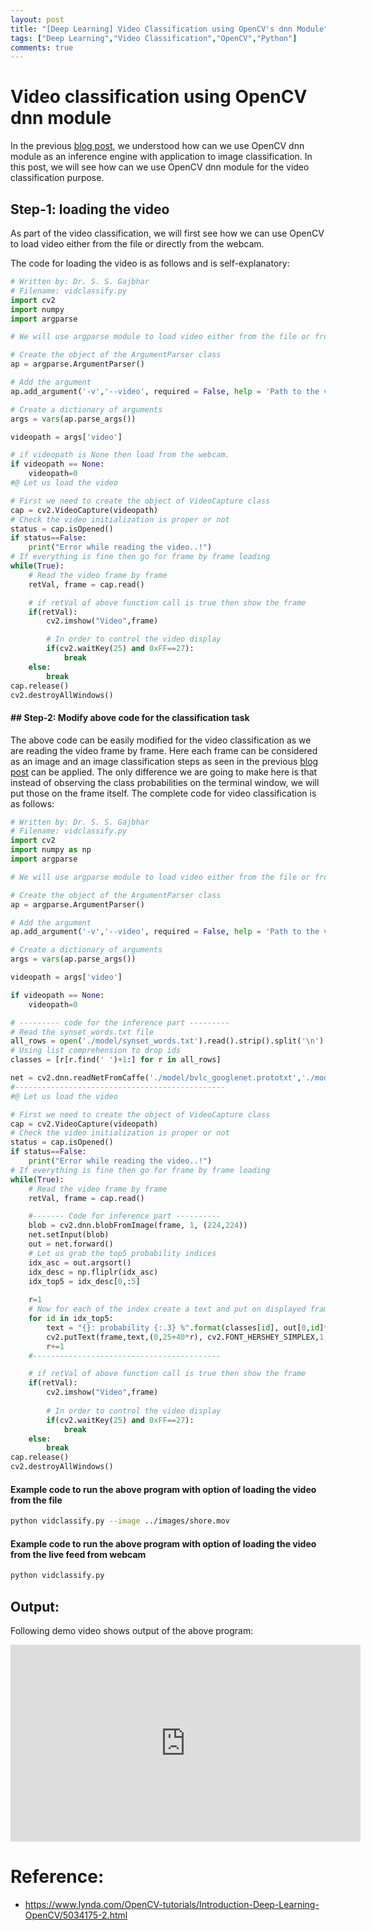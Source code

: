 ```yaml
---
layout: post
title: "[Deep Learning] Video Classification using OpenCV's dnn Module"
tags: ["Deep Learning","Video Classification","OpenCV","Python"]
comments: true
---
```

# Video classification using OpenCV dnn module

In the previous [blog post](https://shrishailsgajbhar.github.io/post/Deep-Learning-Image-Classification-Opencv-DNN), we understood how can we use OpenCV dnn module as an inference engine with application to image classification. In this post, we will see how can we use OpenCV dnn module for the video classification purpose. 

## Step-1: loading the video

As part of the video classification, we will first see how we can use OpenCV to load video either from the file or directly from the webcam.

The code for loading the video is as follows and is self-explanatory:

```python
# Written by: Dr. S. S. Gajbhar
# Filename: vidclassify.py
import cv2
import numpy
import argparse

# We will use argparse module to load video either from the file or from the webcam

# Create the object of the ArgumentParser class 
ap = argparse.ArgumentParser()

# Add the argument
ap.add_argument('-v','--video', required = False, help = 'Path to the video file/feed')

# Create a dictionary of arguments
args = vars(ap.parse_args())

videopath = args['video']

# if videopath is None then load from the webcam.
if videopath == None:
    videopath=0
#@ Let us load the video 

# First we need to create the object of VideoCapture class
cap = cv2.VideoCapture(videopath)
# Check the video initialization is proper or not
status = cap.isOpened()
if status==False:
    print("Error while reading the video..!")
# If everything is fine then go for frame by frame loading
while(True):
    # Read the video frame by frame
    retVal, frame = cap.read()

    # if retVal of above function call is true then show the frame
    if(retVal):
        cv2.imshow("Video",frame)

        # In order to control the video display
        if(cv2.waitKey(25) and 0xFF==27):
            break
    else:
        break
cap.release()
cv2.destroyAllWindows()
```

#### ## Step-2: Modify above code for the classification task

The above code can be easily modified for the video classification as we are reading the video frame by frame. Here each frame can be considered as an image and an image classification steps as seen in the previous [blog post](https://shrishailsgajbhar.github.io/post/Deep-Learning-Image-Classification-Opencv) can be applied. The only difference we are going to make here is that instead of observing the class probabilities on the terminal window, we will put those on the frame itself. The complete code for video classification is as follows:

```python
# Written by: Dr. S. S. Gajbhar
# Filename: vidclassify.py
import cv2
import numpy as np 
import argparse

# We will use argparse module to load video either from the file or from the webcam

# Create the object of the ArgumentParser class 
ap = argparse.ArgumentParser()

# Add the argument
ap.add_argument('-v','--video', required = False, help = 'Path to the video filefeed')

# Create a dictionary of arguments
args = vars(ap.parse_args())

videopath = args['video']

if videopath == None:
    videopath=0

# --------- code for the inference part ---------
# Read the synset_words.txt file
all_rows = open('./model/synset_words.txt').read().strip().split('\n')
# Using list comprehension to drop ids
classes = [r[r.find(' ')+1:] for r in all_rows]

net = cv2.dnn.readNetFromCaffe('./model/bvlc_googlenet.prototxt','./model/bvlc_googlenet.caffemodel')
#-----------------------------------------------
#@ Let us load the video 

# First we need to create the object of VideoCapture class
cap = cv2.VideoCapture(videopath)
# Check the video initialization is proper or not
status = cap.isOpened()
if status==False:
    print("Error while reading the video..!")
# If everything is fine then go for frame by frame loading
while(True):
    # Read the video frame by frame
    retVal, frame = cap.read()

    #------- Code for inference part ----------
    blob = cv2.dnn.blobFromImage(frame, 1, (224,224))
    net.setInput(blob)
    out = net.forward()
    # Let us grab the top5 probability indices
    idx_asc = out.argsort()
    idx_desc = np.fliplr(idx_asc)
    idx_top5 = idx_desc[0,:5]
    
    r=1
    # Now for each of the index create a text and put on displayed frame
    for id in idx_top5:
        text = "{}: probability {:.3} %".format(classes[id], out[0,id]*100)
        cv2.putText(frame,text,(0,25+40*r), cv2.FONT_HERSHEY_SIMPLEX,1,(255,0,0),2)
        r+=1
    #------------------------------------------

    # if retVal of above function call is true then show the frame
    if(retVal):
        cv2.imshow("Video",frame)
        
        # In order to control the video display
        if(cv2.waitKey(25) and 0xFF==27):
            break
    else:
        break
cap.release()
cv2.destroyAllWindows()

```

#### Example code to run the above program with option of loading the video from the file

```bash
python vidclassify.py --image ../images/shore.mov
```

#### Example code to run the above program with option of loading the video from the live feed from webcam

```bash
python vidclassify.py
```

## Output:

Following demo video shows output of the above program:

<iframe width="560" height="315" src="https://www.youtube.com/embed/jRBqOXwLS7k" frameborder="0" allow="accelerometer; autoplay; clipboard-write; encrypted-media; gyroscope; picture-in-picture" allowfullscreen></iframe>

# Reference:

* https://www.lynda.com/OpenCV-tutorials/Introduction-Deep-Learning-OpenCV/5034175-2.html 
